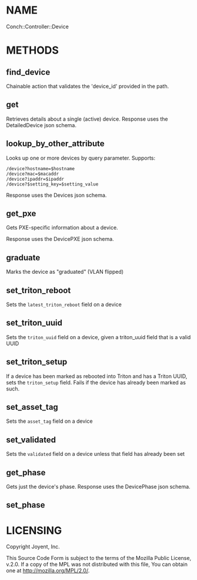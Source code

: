 # NAME

Conch::Controller::Device

# METHODS

## find\_device

Chainable action that validates the 'device\_id' provided in the path.

## get

Retrieves details about a single (active) device.  Response uses the DetailedDevice json schema.

## lookup\_by\_other\_attribute

Looks up one or more devices by query parameter. Supports:

```
/device?hostname=$hostname
/device?mac=$macaddr
/device?ipaddr=$ipaddr
/device?$setting_key=$setting_value
```

Response uses the Devices json schema.

## get\_pxe

Gets PXE-specific information about a device.

Response uses the DevicePXE json schema.

## graduate

Marks the device as "graduated" (VLAN flipped)

## set\_triton\_reboot

Sets the `latest_triton_reboot` field on a device

## set\_triton\_uuid

Sets the `triton_uuid` field on a device, given a triton\_uuid field that is a
valid UUID

## set\_triton\_setup

If a device has been marked as rebooted into Triton and has a Triton UUID, sets
the `triton_setup` field. Fails if the device has already been marked as such.

## set\_asset\_tag

Sets the `asset_tag` field on a device

## set\_validated

Sets the `validated` field on a device unless that field has already been set

## get\_phase

Gets just the device's phase.  Response uses the DevicePhase json schema.

## set\_phase

# LICENSING

Copyright Joyent, Inc.

This Source Code Form is subject to the terms of the Mozilla Public License,
v.2.0. If a copy of the MPL was not distributed with this file, You can obtain
one at http://mozilla.org/MPL/2.0/.

